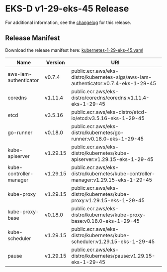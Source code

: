 # EKS-D v1-29-eks-45 Release

For additional information, see the [changelog](CHANGELOG-v1-29-eks-45.md) for this release.

## Release Manifest

Download the release manifest here: [kubernetes-1-29-eks-45.yaml](https://distro.eks.amazonaws.com/kubernetes-1-29/kubernetes-1-29-eks-45.yaml)

| Name | Version | URI |
|------|---------|-----|
| aws-iam-authenticator | v0.7.4 | public.ecr.aws/eks-distro/kubernetes-sigs/aws-iam-authenticator:v0.7.4-eks-1-29-45 |
| coredns | v1.11.4 | public.ecr.aws/eks-distro/coredns/coredns:v1.11.4-eks-1-29-45 |
| etcd | v3.5.16 | public.ecr.aws/eks-distro/etcd-io/etcd:v3.5.16-eks-1-29-45 |
| go-runner | v0.18.0 | public.ecr.aws/eks-distro/kubernetes/go-runner:v0.18.0-eks-1-29-45 |
| kube-apiserver | v1.29.15 | public.ecr.aws/eks-distro/kubernetes/kube-apiserver:v1.29.15-eks-1-29-45 |
| kube-controller-manager | v1.29.15 | public.ecr.aws/eks-distro/kubernetes/kube-controller-manager:v1.29.15-eks-1-29-45 |
| kube-proxy | v1.29.15 | public.ecr.aws/eks-distro/kubernetes/kube-proxy:v1.29.15-eks-1-29-45 |
| kube-proxy-base | v0.18.0 | public.ecr.aws/eks-distro/kubernetes/kube-proxy-base:v0.18.0-eks-1-29-45 |
| kube-scheduler | v1.29.15 | public.ecr.aws/eks-distro/kubernetes/kube-scheduler:v1.29.15-eks-1-29-45 |
| pause | v1.29.15 | public.ecr.aws/eks-distro/kubernetes/pause:v1.29.15-eks-1-29-45 |
